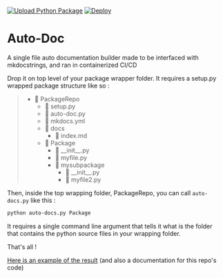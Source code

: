 [![Upload Python Package](https://github.com/JostTim/auto_fast_docs/actions/workflows/python-publish.yml/badge.svg)](https://github.com/JostTim/auto_fast_docs/actions/workflows/python-publish.yml)
[![Deploy](https://github.com/JostTim/auto_fast_docs/actions/workflows/ci-cd.yml/badge.svg?branch=main)](https://github.com/JostTim/auto_fast_docs/actions/workflows/ci-cd.yml)

# Auto-Doc
A single file auto documentation builder made to be interfaced with mkdocstrings, and ran in containerized CI/CD

Drop it on top level of your package wrapper folder.
It requires a setup.py wrapped package structure like so :

> - :open_file_folder: PackageRepo
>   - :page_facing_up: setup.py
>   - :page_facing_up: auto-doc.py
>   - :page_facing_up: mkdocs.yml
>   - :open_file_folder: docs
>     - :page_facing_up: index.md
>   - :open_file_folder: Package
>     - :page_facing_up: \_\_init__.py
>     - :page_facing_up: myfile.py
>     - :open_file_folder: mysubpackage
>       - :page_facing_up: \_\_init__.py
>       - :page_facing_up: myfile2.py
    
Then, inside the top wrapping folder, PackageRepo, you can call `auto-docs.py` like this :
```bash
python auto-docs.py Package
```
It requires a single command line argument that tells it what is the folder that contains the python source files in your wrapping folder.   

That's all !

[Here is an example of the result](https://josttim.github.io/auto_fast_docs/) (and also a documentation for this repo's code)
